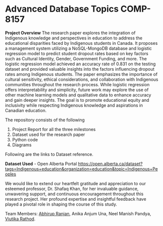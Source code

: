 # Advanced Database Topics COMP-8157

**Project Overview**
The research paper explores the integration of Indigenous knowledge and perspectives in education to address the educational disparities faced by Indigenous students in Canada. It proposes a management system utilizing a NoSQL-MongoDB database and logistic regression model to predict student dropout rates based on key factors such as Cultural Identity, Gender, Government Funding, and more. The logistic regression model achieved an accuracy rate of 0.831 on the testing dataset and provided valuable insights into the factors influencing dropout rates among Indigenous students. The paper emphasizes the importance of cultural sensitivity, ethical considerations, and collaboration with Indigenous communities throughout the research process. While logistic regression offers interpretability and simplicity, future work may explore the use of other machine learning models and qualitative data to enhance accuracy and gain deeper insights. The goal is to promote educational equity and inclusivity while respecting Indigenous knowledge and aspirations in Canadian education.

The repository consists of the following
1. Project Report for all the three milestones
2. Dataset used for the research paper
3. Python code
4. Diagrams

Following are the links to Dataset reference.

**Dataset Used** - Open Alberta Portal https://open.alberta.ca/dataset?tags=Indigenous+education&organization=education&topic=Indigenous+Peoples

We would like to extend our heartfelt gratitude and appreciation to our esteemed professor, Dr. Shafaq Khan, for her invaluable guidance, unwavering support, and continuous encouragement throughout this research project. Her profound expertise and insightful feedback have played a pivotal role in shaping the course of this study.

Team Members: [Abhirup Ranjan](https://www.linkedin.com/in/abhirupranjan/), Anika Anjum Una, Neel Manish Pandya, [Viutika Rathod](https://www.linkedin.com/in/viutika-tripathi-4a203077).
